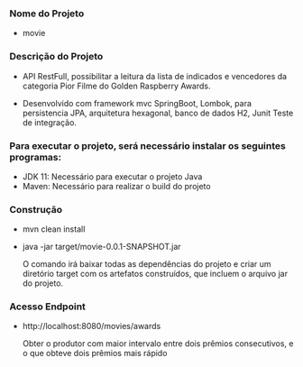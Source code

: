 ### Nome do Projeto 

- movie

### Descrição do Projeto

- API RestFull, possibilitar a leitura da lista de indicados e vencedores
da categoria Pior Filme do Golden Raspberry Awards.</p>

- Desenvolvido com framework mvc SpringBoot, Lombok,  para persistencia JPA, arquitetura hexagonal, banco de dados H2, Junit Teste de integração.</p>


### Para executar o projeto, será necessário instalar os seguintes programas:

- JDK 11: Necessário para executar o projeto Java
- Maven: Necessário para realizar o build do projeto 

### Construção

- mvn clean install
- java -jar target/movie-0.0.1-SNAPSHOT.jar

  O comando irá baixar todas as dependências do projeto e criar um diretório target com os artefatos construídos, que incluem o arquivo jar do projeto. 
  
### Acesso Endpoint

- http://localhost:8080/movies/awards

  Obter o produtor com maior intervalo entre dois prêmios consecutivos, e o que
obteve dois prêmios mais rápido

